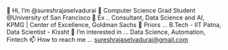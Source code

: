 👋 Hi, I’m @sureshrajaselvadurai
🏫 Computer Science Grad Student @University of San Francisco 
💼 Ex .. Consultant, Data Science and AI, KPMG | Center of Excellence, Goldman Sachs
🤗 Priors ... B.Tech - IIT Patna, Data Scientist - Kissht
👀 I’m interested in ... Data Science, Automation, Fintech
📫 How to reach me ... sureshrajaselvadurai@gmail.com
